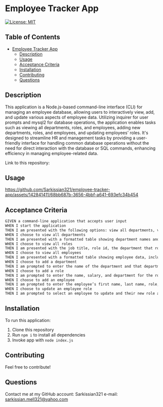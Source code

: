 # Employee Tracker App
[![License: MIT](https://img.shields.io/badge/License-MIT-yellow.svg)](https://opensource.org/licenses/MIT)

## Table of Contents
- [Employee Tracker App](#employee-tracker-app)
  - [Description](#description)
  - [Usage](#usage)
  - [Acceptance Criteria](#acceptance-criteria)
  - [Installation](#installation)
  - [Contributing](#contributing)
  - [Questions](#questions)

## Description
This application is a Node.js-based command-line interface (CLI) for managing an employee database, allowing users to interactively view, add, and update various aspects of employee data. Utilizing inquirer for user prompts and mysql2 for database operations, the application enables tasks such as viewing all departments, roles, and employees, adding new departments, roles, and employees, and updating employees' roles. It's designed to streamline HR and management tasks by providing a user-friendly interface for handling common database operations without the need for direct interaction with the database or SQL commands, enhancing efficiency in managing employee-related data.

Link to this repository: 

## Usage
https://github.com/Sarkissian321/employee-tracker-app/assets/142841411/68bb687b-3656-4bbf-a641-693efc34b454

## Acceptance Criteria 

```md
GIVEN a command-line application that accepts user input
WHEN I start the application
THEN I am presented with the following options: view all departments, view all roles, view all employees, add a department, add a role, add an employee, and update an employee role
WHEN I choose to view all departments
THEN I am presented with a formatted table showing department names and department ids
WHEN I choose to view all roles
THEN I am presented with the job title, role id, the department that role belongs to, and the salary for that role
WHEN I choose to view all employees
THEN I am presented with a formatted table showing employee data, including employee ids, first names, last names, job titles, departments, salaries, and managers that the employees report to
WHEN I choose to add a department
THEN I am prompted to enter the name of the department and that department is added to the database
WHEN I choose to add a role
THEN I am prompted to enter the name, salary, and department for the role and that role is added to the database
WHEN I choose to add an employee
THEN I am prompted to enter the employee’s first name, last name, role, and manager, and that employee is added to the database
WHEN I choose to update an employee role
THEN I am prompted to select an employee to update and their new role and this information is updated in the database
```

## Installation
To run this application:

1. Clone this repository
2. Run ```npm i``` to install all dependencies
3. Invoke app with ```node index.js``` 


## Contributing
Feel free to contribute!

## Questions
Contact me at my GitHub account: Sarkissian321
e-mail: sarkissian.mell321@yahoo.com
